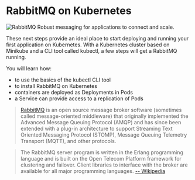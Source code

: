 # RabbitMQ on Kubernetes #

![RabbitMQ](/javajon/courses/kubernetes-applications/rabbitmq/assets/rabbitmq.png "Robust messaging for applications to connect and scale.")
Robust messaging for applications to connect and scale.

These next steps provide an ideal place to start deploying and running your first application on Kubernetes. With a Kubernetes cluster based on Minikube and a CLI tool called kubectl, a few steps will get a RabbitMQ running.

You will learn how:

- to use the basics of the kubectl CLI tool
- to install RabbitMQ on Kubernetes
- containers are deployed as Deployments in Pods
- a Service can provide access to a replication of Pods

> [RabbitMQ](https://www.rabbitmq.com/) is an open source message broker software (sometimes called message-oriented middleware) that originally implemented the Advanced Message Queuing Protocol (AMQP) and has since been extended with a plug-in architecture to support Streaming Text Oriented Messaging Protocol (STOMP), Message Queuing Telemetry Transport (MQTT), and other protocols.

> The RabbitMQ server program is written in the Erlang programming language and is built on the Open Telecom Platform framework for clustering and failover. Client libraries to interface with the broker are available for all major programming languages. [-- Wikipedia](https://en.wikipedia.org/wiki/RabbitMQ)